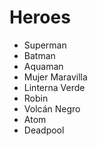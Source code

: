 # Heroes

* Superman
* Batman
* Aquaman
* Mujer Maravilla
* Linterna Verde
* Robin
* Volcán Negro
* Atom
* Deadpool
